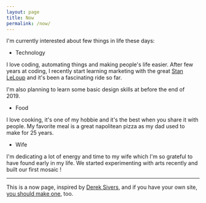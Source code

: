 ```yaml
---
layout: page
title: Now
permalink: /now/
---
```


I'm currently interested about few things in life these days:

- Technology

I love coding, automating things and making people's life easier.
After few years at coding, I recently start learning marketing with the great [Stan LeLoup](https://marketingmania.fr/) and it's been a fascinating ride so far.

I'm also planning to learn some basic design skills at before the end of 2019.

- Food

I love cooking, it's one of my hobbie and it's the best when you share it with people.
My favorite meal is a great napolitean pizza as my dad used to make for 25 years.

- Wife

I'm dedicating a lot of energy and time to my wife which I'm so grateful to have found early in my life.
We started experimenting with arts recently and built our first mosaic !

--- 


This is a now page, inspired by [Derek Sivers](https://sivers.org), and if you have your own site, [you should make one](https://nownownow.com/about), too.